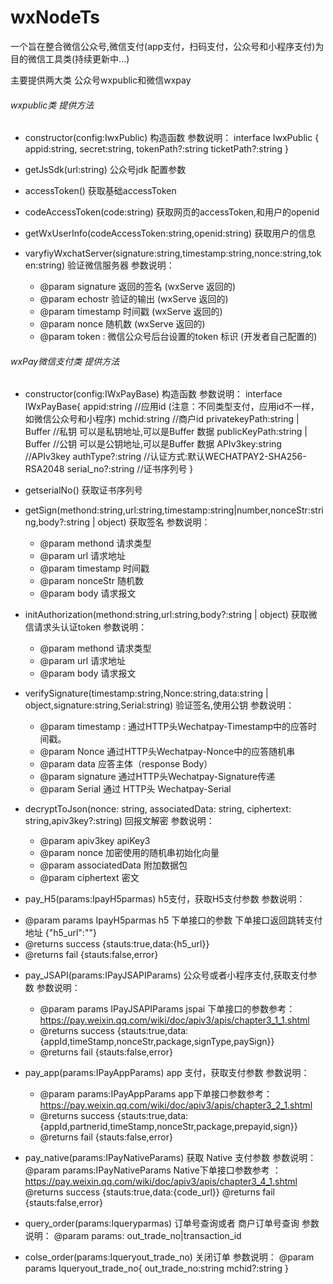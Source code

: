 # wxNodeTs
一个旨在整合微信公众号,微信支付(app支付，扫码支付，公众号和小程序支付)为目的微信工具类(持续更新中...)

主要提供两大类 公众号wxpublic和微信wxpay
###### wxpublic类 提供方法
- constructor(config:IwxPublic) 构造函数
参数说明：
	interface IwxPublic {
		appid:string,
		secret:string,
		tokenPath?:string
		ticketPath?:string
	}
- getJsSdk(url:string) 公众号jdk 配置参数

- accessToken() 获取基础accessToken

- codeAccessToken(code:string) 获取网页的accessToken,和用户的openid

- getWxUserInfo(codeAccessToken:string,openid:string) 获取用户的信息

- varyfiyWxchatServer(signature:string,timestamp:string,nonce:string,token:string) 验证微信服务器
参数说明：
     * @param signature  返回的签名 (wxServe 返回的)
     * @param echostr 验证的输出 (wxServe 返回的)
     * @param timestamp  时间戳 (wxServe 返回的)
     * @param nonce  随机数 (wxServe 返回的)
     * @param token : 微信公众号后台设置的token 标识 (开发者自己配置的)

###### wxPay微信支付类 提供方法
- constructor(config:IWxPayBase) 构造函数
参数说明：
	interface IWxPayBase{
		appid:string //应用id (注意：不同类型支付，应用id不一样，如微信公众号和小程序)
		mchid:string //商户id
		privatekeyPath:string | Buffer //私钥 可以是私钥地址,可以是Buffer 数据
		publicKeyPath:string  | Buffer //公钥 可以是公钥地址,可以是Buffer 数据
		APIv3key:string //APIv3key
		authType?:string //认证方式:默认WECHATPAY2-SHA256-RSA2048
		serial_no?:string //证书序列号
	}

- getserialNo() 获取证书序列号

- getSign(methond:string,url:string,timestamp:string|number,nonceStr:string,body?:string | object) 获取签名
参数说明：
	 * @param methond 请求类型
	 * @param url 请求地址
	 * @param timestamp  时间戳
	 * @param nonceStr 随机数
	 * @param body 请求报文

- initAuthorization(methond:string,url:string,body?:string | object) 获取微信请求头认证token
参数说明：
	 * @param methond 请求类型
	 * @param url 请求地址
	 * @param body 请求报文

- verifySignature(timestamp:string,Nonce:string,data:string | object,signature:string,Serial:string) 验证签名,使用公钥
参数说明：
	* @param timestamp : 通过HTTP头Wechatpay-Timestamp中的应答时间戳。
	* @param Nonce   通过HTTP头Wechatpay-Nonce中的应答随机串
	* @param data  应答主体（response Body）
	* @param signature  通过HTTP头Wechatpay-Signature传递
	* @param Serial 通过 HTTP头 Wechatpay-Serial

- decryptToJson(nonce: string, associatedData: string, ciphertext: string,apiv3key?:string) 回报文解密
参数说明：
	* @param apiv3key  apiKey3
	* @param nonce  加密使用的随机串初始化向量
	* @param associatedData  附加数据包
	* @param ciphertext   密文



- pay_H5(params:IpayH5parmas)  h5支付，获取H5支付参数
参数说明：
 * @param params IpayH5parmas  h5 下单接口的参数 下单接口返回跳转支付地址 {"h5_url":""}
 * @returns  success {stauts:true,data:{h5_url}}
 * @returns  fail {stauts:false,error}

- pay_JSAPI(params:IPayJSAPIParams) 公众号或者小程序支付,获取支付参数
参数说明：
     * @param params IPayJSAPIParams jspai 下单接口的参数参考：https://pay.weixin.qq.com/wiki/doc/apiv3/apis/chapter3_1_1.shtml
     * @returns  success {stauts:true,data:{appId,timeStamp,nonceStr,package,signType,paySign}}
     * @returns  fail {stauts:false,error}

- pay_app(params:IPayAppParams) app 支付，获取支付参数
参数说明：
	* @param params:IPayAppParams  app下单接口参数参考：https://pay.weixin.qq.com/wiki/doc/apiv3/apis/chapter3_2_1.shtml
	* @returns  success {stauts:true,data:{appId,partnerid,timeStamp,nonceStr,package,prepayid,sign}}
	* @returns  fail {stauts:false,error}


- pay_native(params:IPayNativeParams) 获取 Native 支付参数
参数说明：
	@param params:IPayNativeParams Native下单接口参数参考 ：https://pay.weixin.qq.com/wiki/doc/apiv3/apis/chapter3_4_1.shtml
	@returns  success {stauts:true,data:{code_url}}
	@returns  fail {stauts:false,error}


- query_order(params:Iqueryparmas) 订单号查询或者 商户订单号查询 
参数说明：
 @param params: out_trade_no|transaction_id 

- colse_order(params:Iqueryout_trade_no) 关闭订单
参数说明：
	@param params Iqueryout_trade_no{
		out_trade_no:string
		mchid?:string
	}